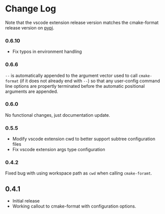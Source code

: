 # Change Log

Note that the vscode extension release version matches the
cmake-format release version on [pypi][2].

### 0.6.10

- Fix typos in environment handling

### 0.6.6

`--` is automatically appended to the argument vector used to call
`cmake-format` (if it does not already end with `--`) so that any user-config
command line options are propertly terminated before the automatic positional
arguments are appended.

### 0.6.0

No functional changes, just documentation update.

### 0.5.5

- Modify vscode extension cwd  to better support subtree configuration files
- Fix vscode extension args type configuration

### 0.4.2

Fixed bug with using workspace path as `cwd` when calling `cmake-foramt`.

## 0.4.1
- Initial release
- Working callout to cmake-format with configuration options.

[2]: https://pypi.org/project/cmake_format/

